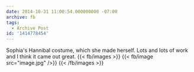```yaml
---
date: 2014-10-31 11:00:54.000000000 -07:00
archive: fb
tags: 
  - Archive Post
id: '1414778454'
---
```


Sophia's Hannibal costume, which she made herself. Lots and lots of work and I think it came out great.
{{< fb/images >}}
{{< fb/image src="image.jpg" />}}
{{< /fb/images >}}
